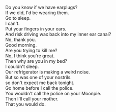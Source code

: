 
Do you know if we have earplugs?      
If we did, I'd be wearing them.     
Go to sleep.     
I can't.     
Put your fingers in your ears.     
And risk driving wax back into my inner ear canal?     
No, thank you.     
Good morning.     
Are you trying to kill me?     
No, I think you're great.     
Then why are you in my bed?     
I couldn't sleep.     
Our refrigerator is making a weird noise.     
But so was one of your nostrils.     
so don't expect me back tonight.     
Go home before I call the police.     
You wouldn't call the police on your Moonpie.     
Then I'll call your mother.     
That you would do.     



